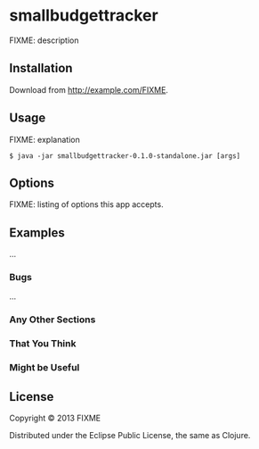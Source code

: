 # smallbudgettracker

FIXME: description

## Installation

Download from http://example.com/FIXME.

## Usage

FIXME: explanation

    $ java -jar smallbudgettracker-0.1.0-standalone.jar [args]

## Options

FIXME: listing of options this app accepts.

## Examples

...

### Bugs

...

### Any Other Sections
### That You Think
### Might be Useful

## License

Copyright © 2013 FIXME

Distributed under the Eclipse Public License, the same as Clojure.
